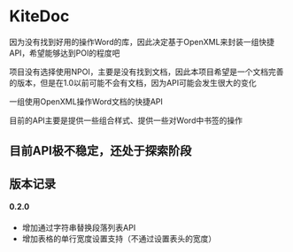 # KiteDoc

因为没有找到好用的操作Word的库，因此决定基于OpenXML来封装一组快捷API，希望能够达到POI的程度吧

项目没有选择使用NPOI，主要是没有找到文档，因此本项目希望是一个文档完善的版本，但是在1.0以前可能不会有文档，因为API可能会发生很大的变化

一组使用OpenXML操作Word文档的快捷API


目前的API主要是提供一些组合样式、提供一些对Word中书签的操作

## 目前API极不稳定，还处于探索阶段


## 版本记录

#### 0.2.0
- 增加通过字符串替换段落列表API 
- 增加表格的单行宽度设置支持（不通过设置表头的宽度）
